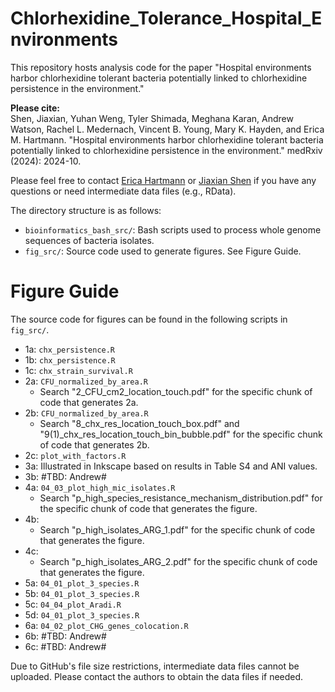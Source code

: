 # Chlorhexidine_Tolerance_Hospital_Environments
This repository hosts analysis code for the paper "Hospital environments harbor chlorhexidine tolerant bacteria potentially linked to chlorhexidine persistence in the environment."

**Please cite:**  
Shen, Jiaxian, Yuhan Weng, Tyler Shimada, Meghana Karan, Andrew Watson, Rachel L. Medernach, Vincent B. Young, Mary K. Hayden, and Erica M. Hartmann. "Hospital environments harbor chlorhexidine tolerant bacteria potentially linked to chlorhexidine persistence in the environment." medRxiv (2024): 2024-10.

Please feel free to contact [Erica Hartmann](erica.hartmann@northwestern.edu) or [Jiaxian Shen](jiaxianshen2022@u.northwestern.edu) if you have any questions or need intermediate data files (e.g., RData).

The directory structure is as follows:
* `bioinformatics_bash_src/`: Bash scripts used to process whole genome sequences of bacteria isolates.
* `fig_src/`: Source code used to generate figures. See Figure Guide.

# Figure Guide
The source code for figures can be found in the following scripts in `fig_src/`. 
* 1a: `chx_persistence.R`
* 1b: `chx_persistence.R`
* 1c: `chx_strain_survival.R`
* 2a: `CFU_normalized_by_area.R`
    - Search "2_CFU_cm2_location_touch.pdf" for the specific chunk of code that generates 2a.
* 2b: `CFU_normalized_by_area.R`
    - Search "8_chx_res_location_touch_box.pdf" and "9(1)_chx_res_location_touch_bin_bubble.pdf" for the specific chunk of code that generates 2b.
* 2c: `plot_with_factors.R`
* 3a: Illustrated in Inkscape based on results in Table S4 and ANI values.
* 3b: #TBD: Andrew#
* 4a: `04_03_plot_high_mic_isolates.R`
    - Search "p_high_species_resistance_mechanism_distribution.pdf" for the specific chunk of code that generates the figure.
* 4b: 
    - Search "p_high_isolates_ARG_1.pdf" for the specific chunk of code that generates the figure.
* 4c: 
    - Search "p_high_isolates_ARG_2.pdf" for the specific chunk of code that generates the figure.
* 5a: `04_01_plot_3_species.R`
* 5b: `04_01_plot_3_species.R`
* 5c: `04_04_plot_Aradi.R`
* 5d: `04_01_plot_3_species.R`
* 6a: `04_02_plot_CHG_genes_colocation.R`
* 6b: #TBD: Andrew#
* 6c: #TBD: Andrew#

Due to GitHub's file size restrictions, intermediate data files cannot be uploaded. Please contact the authors to obtain the data files if needed.
